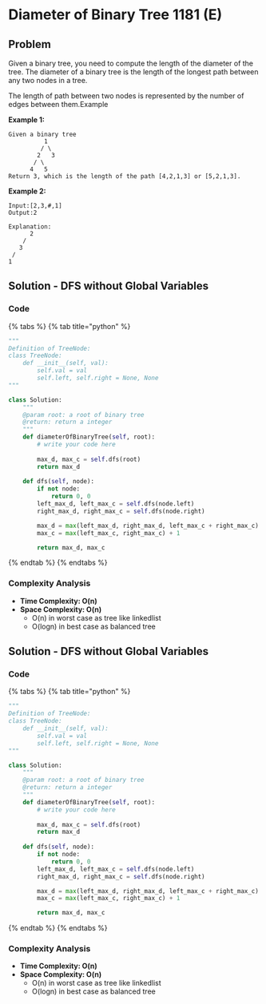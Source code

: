 # Diameter of Binary Tree 1181 \(E\)

## Problem

Given a binary tree, you need to compute the length of the diameter of the tree. The diameter of a binary tree is the length of the longest path between any two nodes in a tree.

The length of path between two nodes is represented by the number of edges between them.Example

**Example 1:**

```text
Given a binary tree 
          1
         / \
        2   3
       / \     
      4   5    
Return 3, which is the length of the path [4,2,1,3] or [5,2,1,3].
```

**Example 2:**

```text
Input:[2,3,#,1]
Output:2

Explanation:
      2
    /
   3
 /
1
```

## 

## Solution - DFS without Global Variables

### Code

{% tabs %}
{% tab title="python" %}
```python
"""
Definition of TreeNode:
class TreeNode:
    def __init__(self, val):
        self.val = val
        self.left, self.right = None, None
"""

class Solution:
    """
    @param root: a root of binary tree
    @return: return a integer
    """
    def diameterOfBinaryTree(self, root):
        # write your code here
        
        max_d, max_c = self.dfs(root)
        return max_d
    
    def dfs(self, node):
        if not node:
            return 0, 0
        left_max_d, left_max_c = self.dfs(node.left)
        right_max_d, right_max_c = self.dfs(node.right)

        max_d = max(left_max_d, right_max_d, left_max_c + right_max_c)
        max_c = max(left_max_c, right_max_c) + 1

        return max_d, max_c
```
{% endtab %}
{% endtabs %}

### Complexity Analysis

* **Time Complexity: O\(n\)**
* **Space Complexity: O\(n\)**
  * O\(n\) in worst case as tree like linkedlist
  * O\(logn\) in best case as balanced tree

## Solution - DFS without Global Variables

### Code

{% tabs %}
{% tab title="python" %}
```python
"""
Definition of TreeNode:
class TreeNode:
    def __init__(self, val):
        self.val = val
        self.left, self.right = None, None
"""

class Solution:
    """
    @param root: a root of binary tree
    @return: return a integer
    """
    def diameterOfBinaryTree(self, root):
        # write your code here
        
        max_d, max_c = self.dfs(root)
        return max_d
    
    def dfs(self, node):
        if not node:
            return 0, 0
        left_max_d, left_max_c = self.dfs(node.left)
        right_max_d, right_max_c = self.dfs(node.right)

        max_d = max(left_max_d, right_max_d, left_max_c + right_max_c)
        max_c = max(left_max_c, right_max_c) + 1

        return max_d, max_c
```
{% endtab %}
{% endtabs %}

### Complexity Analysis

* **Time Complexity: O\(n\)**
* **Space Complexity: O\(n\)**
  * O\(n\) in worst case as tree like linkedlist
  * O\(logn\) in best case as balanced tree

